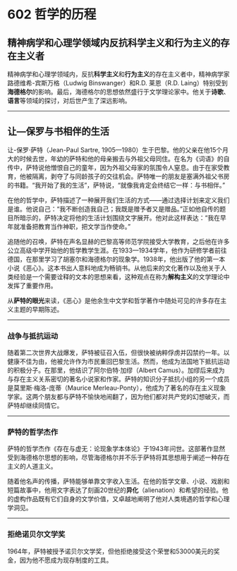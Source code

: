 # 602 哲学的历程

## 精神病学和心理学领域内反抗科学主义和行为主义的存在主义者

精神病学和心理学领域内，反抗**科学主义**和**行为主义**的存在主义者中，精神病学家路德维希-宾斯万格（Ludwig Binswanger）和R.D. 莱恩（R.D. Laing）特别受到**海德格尔**的影响。最后，海德格尔的思想依然盛行于文学理论家中。他关于**诗歌**、**语言**等领域的探讨，对后世产生了深远影响。

---

## 让—保罗与书相伴的生活

让-保罗·萨特（Jean-Paul Sartre, 1905—1980）生于巴黎。他的父亲在他15个月大的时候去世，年幼的萨特和他的母亲搬去与外祖父母同住。在名为《词语》的自传中，萨特说他憎恨自己的童年，因为外祖父母家的氛围令人窒息。由于在家受教育，他被隔离，剥夺了与同龄孩子的交往机会。萨特唯一的朋友是塞满外祖父书房的书籍。“我开始了我的生活”，萨特说，“就像我肯定会终结它一样：与书相伴。”

在他的哲学中，萨特描述了一种展开我们生活的方式——通过选择计划来定义我们是谁。他说自己：“我不断创造我自己；我既是赠予者又是赠品。”正如他自传的题目所暗示的，萨特决定将他的生活计划围绕文字展开。他对此这样表达：“我在早年就准备把教育当作神职，把文学当作使命。”

追随他的召唤，萨特在声名显赫的巴黎高等师范学院接受大学教育，之后他在许多公立高级中学开始他的哲学教学生涯。在1933—1934学年，他作为研修学者前往德国，在那里学习了胡塞尔和海德格尔的现象学。1938年，他出版了他的第一本小说《恶心》。这本书出人意料地成为畅销书。从他后来的文化著作以及他关于人类经验是一个需要诠释的文本的思想来看，这种观点在称为**解构主义**的文学理论中发挥了重要作用。

从**萨特的眼光**来读，《恶心》是他余生中文学和哲学著作中随处可见的许多存在主义主题的早期陈述。

---

### 战争与抵抗运动

随着第二次世界大战爆发，萨特被征召入伍，但很快被纳粹俘虏并囚禁约一年。以健康不佳为由，他被允许作为市民重回巴黎生活。然而，他成为法国地下抵抗运动的积极分子。在那里，他结识了阿尔伯特·加缪（Albert Camus）。加缪后来成为与存在主义关系密切的著名小说家和作家。萨特的知识分子抵抗小组的另一个成员是莫里斯·梅洛-庞蒂（Maurice Merleau-Ponty），他成为了著名的存在主义现象学家。这两个朋友都与萨特不愉快地闹翻了，因为他们都对共产党的幻想破灭，而萨特却继续同情它。

---

### 萨特的哲学杰作

萨特的哲学杰作《存在与虚无：论现象学本体论》于1943年问世。这部著作显然受到海德格尔思想的影响，尽管海德格尔并不乐于萨特将其思想用于阐述一种存在主义的人道主义。

随着他名声的传播，萨特能够单靠文字收入生活。在他的哲学文章、小说、戏剧和短篇故事中，他用文字表达了刻画20世纪的**异化**（alienation）和希望的经验。他的虚构作品既有它们自身的文学价值，又卓越地阐明了他对人类境遇的哲学和心理学洞见。

---

### 拒绝诺贝尔文学奖

1964年，萨特被授予诺贝尔文学奖，但他拒绝接受这个荣誉和53000美元的奖金，因为他不愿成为现存制度的工具。